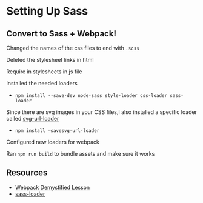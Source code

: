 # Setting Up Sass

## Convert to Sass + Webpack!

Changed the names of the css files to end with `.scss`

Deleted the stylesheet links in html

Require in stylesheets in js file

Installed the needed loaders

- `npm install --save-dev node-sass style-loader css-loader sass-loader`

Since there are svg images in your CSS files,I also installed a specific loader called [svg-url-loader](https://github.com/bhovhannes/svg-url-loader)

- `npm install —savesvg-url-loader`

Configured new loaders for webpack

Ran `npm run build` to bundle assets and make sure it works

## Resources

* [Webpack Demystified Lesson](http://frontend.turing.io/lessons/webpack-demystified.html)
* [sass-loader](https://docs.omniref.com/js/npm/sass-loader/0.4.2)